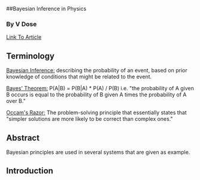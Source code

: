 ##Bayesian Inference in Physics
### By V Dose
[Link To Article](http://www2.ipp.mpg.de/~rrf/bda/Publications/Papers/dose03b.pdf)


## Terminology

<u> Bayesian Inference:</u> describing the probability of an event, based on prior knowledge of conditions that might be related to the event.

<u> Bayes' Theorem:</u> P(A|B) = P(B|A) * P(A) / P(B) 
i.e. "the probability of A given B occurs is equal to the probability of B given A times the probability of A over B."

<u> Occam's Razor:</u> The problem-solving principle that essentially states that "simpler solutions are more likely to be correct than complex ones."

## Abstract

Bayesian principles are used in several systems that are given as example.


## Introduction